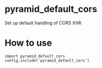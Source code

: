 # pyramid_default_cors
Set up default handling of CORS XHR

# How to use

    import pyramid_default_cors
    config.include('pyramid_default_cors')

